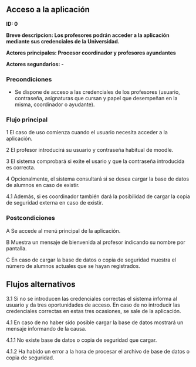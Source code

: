 
## Acceso a la aplicación

**ID: 0**

**Breve descripcion: Los profesores podrán acceder a la aplicación mediante sus credenciales de la Universidad.**

**Actores principales: Procesor coordinador y profesores ayundantes**

**Actores segundarios: -**

### Precondiciones

* Se dispone de acceso a las credenciales de los profesores (usuario, contraseña, asignaturas que cursan y papel que desempeñan en la misma, coordinador o ayudante).


### Flujo principal

1 El caso de uso comienza cuando el usuario necesita acceder a la aplicación.

2 El profesor introducirá su usuario y contraseña habitual de moodle.

3 El sistema comprobará si exite el usario y que la contraseña introducida es correcta.

4 Opcionalmente, el sistema consultará si se desea cargar la base de datos de alumnos en caso de existir.

4.1 Además, si es coordinador también dará la posibilidad de cargar la copia de seguridad externa en caso de existir.



### Postcondiciones

A Se accede al menú principal de la aplicación.

B Muestra un mensaje de bienvenida al profesor indicando su nombre por pantalla.

C En caso de cargar la base de datos o copia de seguridad muestra el número de alumnos actuales que se hayan registrados.



## Flujos alternativos

3.1 Si no se introducen las credenciales correctas el sistema informa al usuario y da tres oportunidades de acceso. En caso de no introducir las credenciales correctas en estas tres ocasiones, se sale de la aplicación.

4.1 En caso de no haber sido posible cargar la base de datos mostrará un mensaje informando de la causa.

4.1.1 No existe base de datos o copia de seguridad que cargar.

4.1.2 Ha habido un error a la hora de procesar el archivo de base de datos o copia de seguridad.
